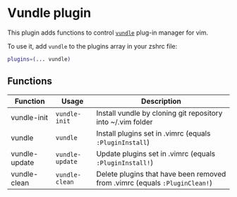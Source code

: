 # Vundle plugin

This plugin adds functions to control
[`vundle`](HTTPS://GitHub.Com/VundleVim/Vundle.vim) plug-in manager for vim.

To use it, add `vundle` to the plugins array in your zshrc file:

```zsh
plugins=(... vundle)
```

## Functions

| Function      | Usage           | Description                                                                |
| ------------- | --------------- | -------------------------------------------------------------------------- |
| vundle-init   | `vundle-init`   | Install vundle by cloning git repository into ~/.vim folder                |
| vundle        | `vundle`        | Install plugins set in .vimrc (equals `:PluginInstall`)                    |
| vundle-update | `vundle-update` | Update plugins set in .vimrc (equals `:PluginInstall!`)                    |
| vundle-clean  | `vundle-clean`  | Delete plugins that have been removed from .vimrc (equals `:PluginClean!`) |
